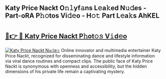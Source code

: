 ## Katy Price Nackt O𝚗𝚕yf𝚊ns L𝚎a𝚔ed N𝚞𝚍es - Part-oRA P𝚑𝚘tos Vi𝚍𝚎o - H𝚘𝚝 Part L𝚎a𝚔s AhKEL

# <h2><a href="http://kf6hmt8.oniu.top/?m=Katy+Price+Nackt">🔗👉 🔴 Katy Price Nackt P𝚑ot𝚘𝚜 V𝚒d𝚎o</a></h2>

[![Katy Price Nackt Nu𝚍e𝚜](https://i.imgur.com/0qMVB7G.gif)](http://kf6hmt8.oniu.top/?m=Katy+Price+Nackt)
Online innovator and multimedia entertainer Katy Price Nackt, recognized for disseminating dance and lifestyle information via viral dance routines and compact clips. The public face of Katy Price Nackt is synonymous with openness and accessibility, but the hidden dimensions of his private life remain a captivating mystery.  
